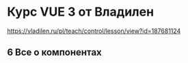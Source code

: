 # Курс VUE 3 от Владилен
https://vladilen.ru/pl/teach/control/lesson/view?id=187681124

## 6 Все о компонентах
